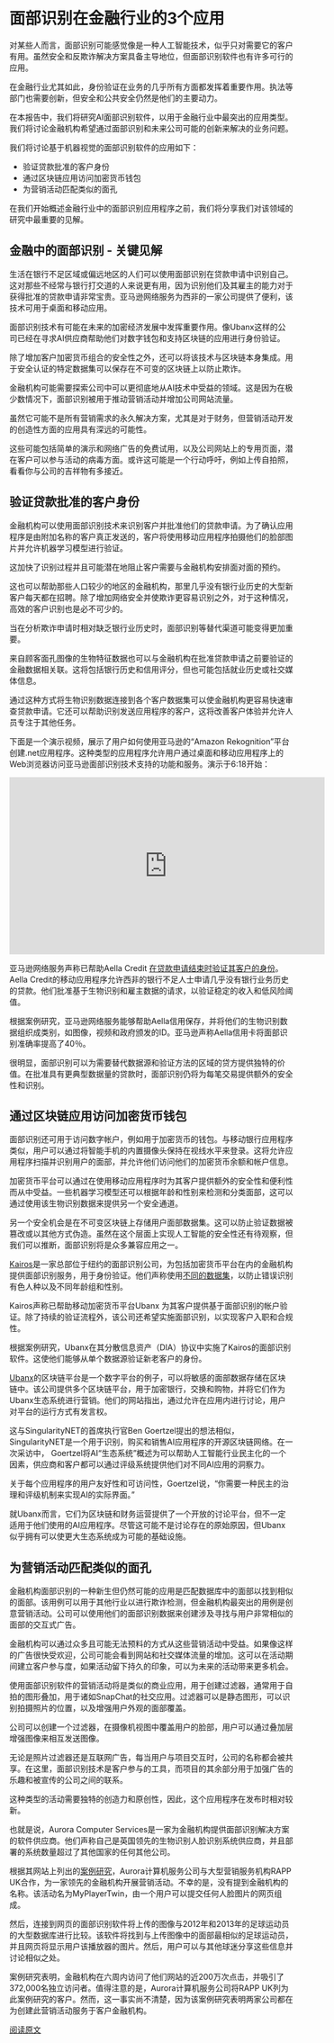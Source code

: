 # 面部识别在金融行业的3个应用

对某些人而言，面部识别可能感觉像是一种人工智能技术，似乎只对需要它的客户有用。虽然安全和反欺诈解决方案具备主导地位，但面部识别软件也有许多可行的应用。

在金融行业尤其如此，身份验证在业务的几乎所有方面都发挥着重要作用。执法等部门也需要创新，但安全和公共安全仍然是他们的主要动力。

在本报告中，我们将研究AI面部识别软件，以用于金融行业中最突出的应用类型。我们将讨论金融机构希望通过面部识别和未来公司可能的创新来解决的业务问题。

我们将讨论基于机器视觉的面部识别软件的应用如下：
* 验证贷款批准的客户身份
* 通过区块链应用访问加密货币钱包
* 为营销活动匹配类似的面孔

在我们开始概述金融行业中的面部识别应用程序之前，我们将分享我们对该领域的研究中最重要的见解。

## 金融中的面部识别 - 关键见解

生活在银行不足区域或偏远地区的人们可以使用面部识别在贷款申请中识别自己。这对那些不经常与银行打交道的人来说更有用，因为识别他们及其雇主的能力对于获得批准的贷款申请非常宝贵。亚马逊网络服务为西非的一家公司提供了便利，该技术可用于桌面和移动应用。

面部识别技术有可能在未来的加密经济发展中发挥重要作用。像Ubanx这样的公司已经在寻求AI供应商帮助他们对数字钱包和支持区块链的应用进行身份验证。

除了增加客户加密货币组合的安全性之外，还可以将该技术与区块链本身集成。用于安全认证的特定数据集可以保存在不可变的区块链上以防止欺诈。

金融机构可能需要探索公司中可以更彻底地从AI技术中受益的领域。这是因为在极少数情况下，面部识别被用于推动营销活动并增加公司网站流量。

虽然它可能不是所有营销需求的永久解决方案，尤其是对于财务，但营销活动开发的创造性方面的应用具有深远的可能性。

这些可能包括简单的演示和网络广告的免费试用，以及公司网站上的专用页面，潜在客户可以参与活动的病毒方面。或许这可能是一个行动呼吁，例如上传自拍照，看看你与公司的吉祥物有多接近。

## 验证贷款批准的客户身份

金融机构可以使用面部识别技术来识别客户并批准他们的贷款申请。为了确认应用程序是由附加名称的客户真正发送的，客户将使用移动应用程序拍摄他们的脸部图片并允许机器学习模型进行验证。

这加快了识别过程并且可能潜在地阻止客户需要与金融机构安排面对面的预约。

这也可以帮助那些人口较少的地区的金融机构，那里几乎没有银行业历史的大型新客户每天都在招聘。除了增加网络安全并使欺诈更容易识别之外，对于这种情况，高效的客户识别也是必不可少的。

当在分析欺诈申请时相对缺乏银行业历史时，面部识别等替代渠道可能变得更加重要。

来自顾客面孔图像的生物特征数据也可以与金融机构在批准贷款申请之前要验证的金融数据相关联。这将包括银行历史和信用评分，但也可能包括就业历史或社交媒体信息。

通过这种方式将生物识别数据连接到各个客户数据集可以使金融机构更容易快速审查贷款申请。它还可以帮助识别发送应用程序的客户，这将改善客户体验并允许人员专注于其他任务。

下面是一个演示视频，展示了用户如何使用亚马逊的“Amazon Rekognition”平台创建.net应用程序。这种类型的应用程序允许用户通过桌面和移动应用程序上的Web浏览器访问亚马逊面部识别技术支持的功能和服务。演示于6:18开始：
<iframe width="560" height="315" src="https://www.youtube.com/embed/KcMvZ2MAGUw" frameborder="0" allow="accelerometer; autoplay; encrypted-media; gyroscope; picture-in-picture" allowfullscreen></iframe>

亚马逊网络服务声称已帮助Aella Credit [在贷款申请结束时验证其客户的身份](https://aws.amazon.com/cn/solutions/case-studies/aellacredit/)。Aella Credit的移动应用程序允许西非的银行不足人士申请几乎没有银行业务历史的贷款。他们批准基于生物识别和雇主数据的请求，以验证稳定的收入和低风险阈值。

根据案例研究，亚马逊网络服务能够帮助Aella信用保存，并将他们的生物识别数据组织成类别，如图像，视频和政府颁发的ID。亚马逊声称Aella信用卡将面部识别准确率提高了40％。

很明显，面部识别可以为需要替代数据源和验证方法的区域的贷方提供独特的价值。在批准具有更典型数据量的贷款时，面部识别仍将为每笔交易提供额外的安全性和识别。

## 通过区块链应用访问加密货币钱包

面部识别还可用于访问数字帐户，例如用于加密货币的钱包。与移动银行应用程序类似，用户可以通过将智能手机的内置摄像头保持在视线水平来登录。这将允许应用程序扫描并识别用户的面部，并允许他们访问他们的加密货币余额和帐户信息。

加密货币平台可以通过在使用移动应用程序时为其客户提供额外的安全性和便利性而从中受益。一些机器学习模型还可以根据年龄和性别来检测和分类面部，这可以通过使用该生物识别数据来提供另一个安全通道。

另一个安全机会是在不可变区块链上存储用户面部数据集。这可以防止验证数据被篡改或以其他方式伪造。虽然在这个层面上实现人工智能的安全性还有待观察，但我们可以推断，面部识别将是众多兼容应用之一。

[Kairos](https://kairos.com/)是一家总部位于纽约的面部识别公司，为包括加密货币平台在内的金融机构提供面部识别服务，用于身份验证。他们声称使用[不同的数据集](https://kairos.com/blog/ai-frontiers-kairos-untangles-face-recognition-bias)，以防止错误识别有色人种以及不同年龄组和性别。

Kairos声称已帮助移动加密货币平台Ubanx 为其客户提供基于面部识别的帐户验证。除了持续的验证流程外，该公司还希望实施面部识别，以实现客户入职和合规性。

根据案例研究，Ubanx在其分散信息资产（DIA）协议中实施了Kairos的面部识别软件。这使他们能够从单个数据源验证新老客户的身份。

[Ubanx](https://ubanx.io/)的区块链平台是一个数字平台的例子，可以将敏感的面部数据存储在区块链中。该公司提供多个区块链平台，用于加密银行，交换和购物，并将它们作为Ubanx生态系统进行营销。他们的网站指出，通过允许在应用内进行讨论，用户对平台的运行方式有发言权。

这与SingularityNET的首席执行官Ben Goertzel提出的想法相似，SingularityNET是一个用于识别，购买和销售AI应用程序的开源区块链网络。在一次采访中， Goertzel将AI“生态系统”概述为可以帮助人工智能行业民主化的一个因素，供应商和客户都可以通过评级系统提供他们对不同AI应用的洞察力。

关于每个应用程序的用户友好性和可访问性，Goertzel说，“你需要一种民主的治理和评级机制来实现AI的实际界面。”

就Ubanx而言，它们为区块链和财务运营提供了一个开放的讨论平台，但不一定适用于他们使用的AI应用程序。尽管这可能不是讨论存在的原始原因，但Ubanx似乎拥有可以使更大生态系统成为可能的基础设施。

## 为营销活动匹配类似的面孔

金融机构面部识别的一种新生但仍然可能的应用是匹配数据库中的面部以找到相似的面部。该用例可以用于其他行业以进行欺诈检测，但金融机构最突出的用例是创意营销活动。公司可以使用他们的面部识别数据来创建涉及寻找与用户非常相似的面部的交互式广告。

金融机构可以通过众多且可能无法预料的方式从这些营销活动中受益。如果像这样的广告很快受欢迎，公司可能会看到网站和社交媒体流量的增加。这可以在活动期间建立客户参与度，如果活动留下持久的印象，可以为未来的活动带来更多机会。

使用面部识别软件的营销活动将是类似的商业应用，用于创建过滤器，通常用于自拍的图形叠加，用于诸如SnapChat的社交应用。过滤器可以是静态图形，可以识别拍摄照片的位置，以及增强用户外观的面部覆盖。

公司可以创建一个过滤器，在摄像机视图中覆盖用户的脸部，用户可以通过叠加层增强图像来相互发送图像。

无论是照片过滤器还是互联网广告，每当用户与项目交互时，公司的名称都会被共享。在这里，面部识别技术是客户参与的工具，而项目的其余部分用于加强广告的乐趣和被宣传的公司之间的联系。

这种类型的活动需要独特的创造力和原创性，因此，这个应用程序在发布时相对较新。

也就是说，Aurora Computer Services是一家为金融机构提供面部识别解决方案的软件供应商。他们声称自己是英国领先的生物识别人脸识别系统供应商，并且部署的系统数量超过了其他国家的任何其他公司。

根据其网站上列出的[案例研究](http://auroracs.co.uk/software-solutions-case-studies/)，Aurora计算机服务公司与大型营销服务机构RAPP UK合作，为一家领先的金融机构开展营销活动。不幸的是，没有提到金融机构的名称。该活动名为MyPlayerTwin，由一个用户可以提交任何人脸图片的网页组成。

然后，连接到网页的面部识别软件将上传的图像与2012年和2013年的足球运动员的大型数据库进行比较。该软件将找到与上传图像中的面部最相似的足球运动员，并且网页将显示用户该播放器的图片。然后，用户可以与其他球迷分享这些信息并讨论相似之处。

案例研究表明，金融机构在六周内访问了他们网站的近200万次点击，并吸引了372,000名独立访问者。值得注意的是，Aurora计算机服务公司将RAPP UK列为此案例研究的客户。然而，这一事实尚不清楚，因为该案例研究表明两家公司都在为创建此营销活动服务于客户金融机构。

[阅读原文](https://emerj.com/ai-sector-overviews/facial-recognition-in-finance-current-applications/)
